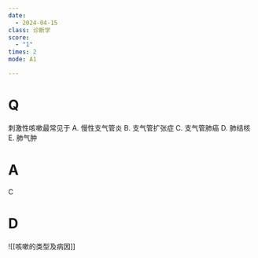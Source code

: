 ```yaml
---
date:
  - 2024-04-15
class: 诊断学
score:
  - "1"
times: 2
mode: A1

---
```



# Q
刺激性咳嗽最常见于
A. 慢性支气管炎 
B. 支气管扩张症 
C. 支气管肺癌
D. 肺结核 
E. 肺气肿

# A

C



# D
![[咳嗽的类型及病因]]